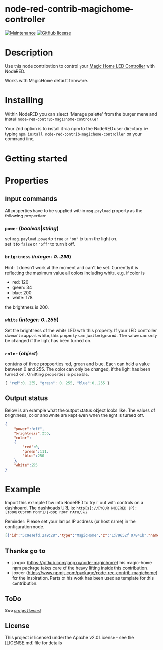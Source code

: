 # node-red-contrib-magichome-controller
[![Maintenance](https://img.shields.io/badge/Maintained%3F-yes-green.svg)](https://github.com/tedstriker/node-red-contrib-magichome-controller/graphs/commit-activity)
[![GitHub license](https://img.shields.io/github/license/tedstriker/node-red-contrib-magichome-controller.svg)](https://github.com/tedstriker/node-red-contrib-magichome-controller/blob/master/LICENSE)

# Description
Use this node contribution to control your [Magic Home LED Controller](https://www.aliexpress.com/item/LED-Strip-light-WiFi-Bluetooth-RGB-RGBW-Controller-DC-5V-12V-24V-Android-IOS-APP-Amazon/32883892255.html) with NodeRED.

Works with MagicHome default firmware.

# Installing
Within NodeRED you can sleect 'Manage palette' from the burger menu and install ```node-red-contrib-magichome-controller```

Your 2nd option is to install it via npm to the NodeRED user directory by typing
```npm install node-red-contrib-magichome-controller``` on your command line.

# Getting started



# Properties
## Input commands
All properties have to be supplied within ```msg.payload``` property as the following properties:
### ```power``` (_boolean_|_string_)
set ```msg.payload.power```to ```true``` or ```"on"``` to turn the light on.<br>
set it to ```false``` or ```"off"``` to turn it off.

### ```brightness``` (_integer: 0..255_)
Hint: It doesn't work at the moment and can't be set. Currently it is reflecting the maximum value all colors including white.
e.g. if color is
- red: 120
- green: 34
- blue: 200
- white: 178

the brightness is 200.

### ```white``` (_integer: 0..255_)
Set the brightness of the white LED with this property. If your LED controller doesn't support white, this property can just be ignored.
The value can only be changed if the light has been turned on.

### ```color``` (_object_)
contains of three propoerties red, green and blue. Each can hold a value between 0 and 255. The color can only be changed, if the light has been turned on.
Omitting properties is possible.

```JavaScript 
{ "red":0..255, "green": 0..255, "blue":0..255 }
```

## Output status
Below is an example what the output status object looks like. The values of brightness, color and white are kept even when the light is turned off.

```JSON
{
    "power":"off",
    "brightness":255,
    "color":
    {
        "red":0,
        "green":111,
        "blue":250
    },
    "white":255
}
```

# Example
Import this example flow into NodeRED to try it out with controls on a dashboard.
The dashboads URL is: ```http[s]://[YOUR NODERED IP]:[1880|CUSTOM PORT]/[NODE ROOT PATH/]ui```

Reminder: Please set your lamps IP address (or host name) in the configuration node.


``` JSON
[{"id":"5c9eaefd.2a9c28","type":"MagicHome","z":"1d79652f.07841b","name":"test","server":"8c37aba5.f25cb8","x":510,"y":120,"wires":[["2bdeec9e.c1a1d4","18d8e2c7.08c1bd","a8ac24b7.be8228","bd844efc.ec43c","ef3ac2ca.e4a","f29c59a1.626798","18991924.c1f5f7"]]},{"id":"aeb56122.233f8","type":"ui_slider","z":"1d79652f.07841b","name":"","label":"red","group":"8b836425.a49b88","order":2,"width":0,"height":0,"passthru":false,"outs":"end","topic":"","min":0,"max":"255","step":1,"x":510,"y":360,"wires":[["3b81110a.56ac1e"]]},{"id":"18c8491b.da3f57","type":"ui_slider","z":"1d79652f.07841b","name":"","label":"green","group":"8b836425.a49b88","order":3,"width":0,"height":0,"passthru":false,"outs":"end","topic":"","min":0,"max":"255","step":1,"x":510,"y":420,"wires":[["bd36455c.a367f8"]]},{"id":"12a29235.80a2ce","type":"ui_slider","z":"1d79652f.07841b","name":"","label":"blue","group":"8b836425.a49b88","order":4,"width":0,"height":0,"passthru":false,"outs":"end","topic":"","min":0,"max":"255","step":1,"x":510,"y":480,"wires":[["aaddce9e.82a08"]]},{"id":"865d0746.19c5a","type":"ui_slider","z":"1d79652f.07841b","name":"","label":"white","group":"e1a73554.558bb8","order":2,"width":0,"height":0,"passthru":false,"outs":"end","topic":"","min":0,"max":"255","step":1,"x":510,"y":540,"wires":[["3a6a33f.50ddbcc"]]},{"id":"eae54b5c.e46cb8","type":"ui_colour_picker","z":"1d79652f.07841b","name":"","label":"color","group":"8b836425.a49b88","format":"rgb","outformat":"object","showSwatch":true,"showPicker":false,"showValue":true,"showHue":false,"showAlpha":false,"showLightness":true,"dynOutput":"false","order":1,"width":"4","height":"1","passthru":false,"topic":"","x":510,"y":300,"wires":[["46345e63.77267"]]},{"id":"8fa728f2.21747","type":"ui_switch","z":"1d79652f.07841b","name":"","label":"power","group":"e1a73554.558bb8","order":1,"width":0,"height":0,"passthru":false,"decouple":"true","topic":"","style":"","onvalue":"on","onvalueType":"str","onicon":"","oncolor":"","offvalue":"off","offvalueType":"str","officon":"","offcolor":"","x":510,"y":240,"wires":[["19a5d69a.6eef69"]]},{"id":"2d0e97d7.836578","type":"ui_slider","z":"1d79652f.07841b","name":"","label":"brightness","group":"e1a73554.558bb8","order":3,"width":0,"height":0,"passthru":false,"outs":"end","topic":"","min":0,"max":"255","step":1,"x":530,"y":600,"wires":[["d380eb0d.211608"]]},{"id":"46345e63.77267","type":"change","z":"1d79652f.07841b","name":"","rules":[{"t":"set","p":"payload.color.red","pt":"msg","to":"payload.r","tot":"msg"},{"t":"set","p":"payload.color.green","pt":"msg","to":"payload.g","tot":"msg"},{"t":"set","p":"payload.color.blue","pt":"msg","to":"payload.b","tot":"msg"},{"t":"delete","p":"payload.a","pt":"msg"},{"t":"delete","p":"payload.r","pt":"msg"},{"t":"delete","p":"payload.g","pt":"msg"},{"t":"delete","p":"payload.b","pt":"msg"}],"action":"","property":"","from":"","to":"","reg":false,"x":700,"y":300,"wires":[["5c9eaefd.2a9c28"]]},{"id":"2bdeec9e.c1a1d4","type":"change","z":"1d79652f.07841b","name":"","rules":[{"t":"move","p":"power","pt":"msg","to":"payload","tot":"msg"}],"action":"","property":"","from":"","to":"","reg":false,"x":330,"y":240,"wires":[["8fa728f2.21747"]]},{"id":"fdb10026.c9d5d","type":"ui_button","z":"1d79652f.07841b","name":"","group":"e1a73554.558bb8","order":4,"width":0,"height":0,"passthru":false,"label":"query status","color":"","bgcolor":"","icon":"","payload":"{\"query\":true}","payloadType":"json","topic":"","x":310,"y":120,"wires":[["5c9eaefd.2a9c28"]]},{"id":"19a5d69a.6eef69","type":"change","z":"1d79652f.07841b","name":"","rules":[{"t":"move","p":"payload","pt":"msg","to":"payload.power","tot":"msg"}],"action":"","property":"","from":"","to":"","reg":false,"x":710,"y":240,"wires":[["5c9eaefd.2a9c28"]]},{"id":"18d8e2c7.08c1bd","type":"change","z":"1d79652f.07841b","name":"","rules":[{"t":"move","p":"color.red","pt":"msg","to":"payload","tot":"msg"}],"action":"","property":"","from":"","to":"","reg":false,"x":330,"y":360,"wires":[["aeb56122.233f8"]]},{"id":"bd844efc.ec43c","type":"change","z":"1d79652f.07841b","name":"","rules":[{"t":"move","p":"color.blue","pt":"msg","to":"payload","tot":"msg"}],"action":"","property":"","from":"","to":"","reg":false,"x":340,"y":480,"wires":[["12a29235.80a2ce"]]},{"id":"a8ac24b7.be8228","type":"change","z":"1d79652f.07841b","name":"","rules":[{"t":"move","p":"color.green","pt":"msg","to":"payload","tot":"msg"}],"action":"","property":"","from":"","to":"","reg":false,"x":340,"y":420,"wires":[["18c8491b.da3f57"]]},{"id":"ef3ac2ca.e4a","type":"change","z":"1d79652f.07841b","name":"","rules":[{"t":"move","p":"white","pt":"msg","to":"payload","tot":"msg"}],"action":"","property":"","from":"","to":"","reg":false,"x":320,"y":540,"wires":[["865d0746.19c5a"]]},{"id":"3b81110a.56ac1e","type":"change","z":"1d79652f.07841b","name":"","rules":[{"t":"move","p":"payload","pt":"msg","to":"payload.color.red","tot":"msg"}],"action":"","property":"","from":"","to":"","reg":false,"x":710,"y":360,"wires":[["5c9eaefd.2a9c28"]]},{"id":"18991924.c1f5f7","type":"change","z":"1d79652f.07841b","name":"","rules":[{"t":"move","p":"color.red","pt":"msg","to":"payload.r","tot":"msg"},{"t":"move","p":"color.green","pt":"msg","to":"payload.g","tot":"msg"},{"t":"move","p":"color.blue","pt":"msg","to":"payload.b","tot":"msg"}],"action":"","property":"","from":"","to":"","reg":false,"x":320,"y":300,"wires":[["eae54b5c.e46cb8"]]},{"id":"f29c59a1.626798","type":"change","z":"1d79652f.07841b","name":"","rules":[{"t":"move","p":"brightness","pt":"msg","to":"payload","tot":"msg"}],"action":"","property":"","from":"","to":"","reg":false,"x":340,"y":600,"wires":[["2d0e97d7.836578"]]},{"id":"bd36455c.a367f8","type":"change","z":"1d79652f.07841b","name":"","rules":[{"t":"move","p":"payload","pt":"msg","to":"payload.color.green","tot":"msg"}],"action":"","property":"","from":"","to":"","reg":false,"x":710,"y":420,"wires":[["5c9eaefd.2a9c28"]]},{"id":"aaddce9e.82a08","type":"change","z":"1d79652f.07841b","name":"","rules":[{"t":"move","p":"payload","pt":"msg","to":"payload.color.blue","tot":"msg"}],"action":"","property":"","from":"","to":"","reg":false,"x":710,"y":480,"wires":[["5c9eaefd.2a9c28"]]},{"id":"3a6a33f.50ddbcc","type":"change","z":"1d79652f.07841b","name":"","rules":[{"t":"move","p":"payload","pt":"msg","to":"payload.white","tot":"msg"}],"action":"","property":"","from":"","to":"","reg":false,"x":710,"y":540,"wires":[["5c9eaefd.2a9c28"]]},{"id":"d380eb0d.211608","type":"change","z":"1d79652f.07841b","name":"","rules":[{"t":"move","p":"payload","pt":"msg","to":"payload.brightness","tot":"msg"}],"action":"","property":"","from":"","to":"","reg":false,"x":710,"y":600,"wires":[["5c9eaefd.2a9c28"]]},{"id":"8c37aba5.f25cb8","type":"MagicHome-config","z":"","name":"Room or lamp name","host":"127.0.0.1","interval":10},{"id":"8b836425.a49b88","type":"ui_group","z":"","name":"Color","tab":"a2d6e827.7acec","order":1,"disp":true,"width":"6","collapse":false},{"id":"e1a73554.558bb8","type":"ui_group","z":"","name":"General","tab":"a2d6e827.7acec","order":2,"disp":true,"width":"6","collapse":false},{"id":"a2d6e827.7acec","type":"ui_tab","z":"","name":"MagicHome","icon":"dashboard","order":1}]
```


## Thanks go to
- jangxx (https://github.com/jangxx/node-magichome) his magic-home npm package takes care of the heavy lifting inside this contribution.
- joocer (https://www.npmjs.com/package/node-red-contrib-magichome) for the inspiration. Parts of his work has been used as template for this contribution.

## ToDo
See [project board](https://github.com/tedstriker/node-red-contrib-magichome-controller/projects/1)

## License
This project is licensed under the Apache v2.0 License - see the [LICENSE.md] file for details